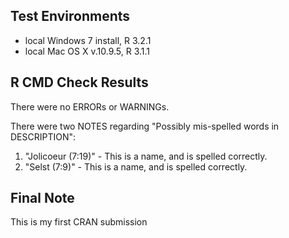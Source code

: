 ## Test Environments
* local Windows 7 install, R 3.2.1
* local Mac OS X v.10.9.5, R 3.1.1

## R CMD Check Results
There were no ERRORs or WARNINGs.

There were two NOTES regarding "Possibly mis-spelled words in DESCRIPTION":

1. "Jolicoeur (7:19)" - This is a name, and is spelled correctly.
1. "Selst (7:9)" - This is a name, and is spelled correctly.

## Final Note 
This is my first CRAN submission
